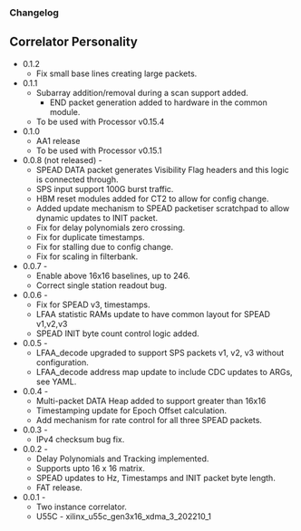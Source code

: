 ### Changelog
## Correlator Personality
* 0.1.2
    * Fix small base lines creating large packets.
* 0.1.1
    * Subarray addition/removal during a scan support added.
        * END packet generation added to hardware in the common module.
    * To be used with Processor v0.15.4
* 0.1.0
    * AA1 release
    * To be used with Processor v0.15.1
* 0.0.8 (not released) - 
    * SPEAD DATA packet generates Visibility Flag headers and this logic is connected through.
    * SPS input support 100G burst traffic.
    * HBM reset modules added for CT2 to allow for config change.
    * Added update mechanism to SPEAD packetiser scratchpad to allow dynamic updates to INIT packet.
    * Fix for delay polynomials zero crossing.
    * Fix for duplicate timestamps.
    * Fix for stalling due to config change.
    * Fix for scaling in filterbank.
* 0.0.7 - 
    * Enable above 16x16 baselines, up to 246.
    * Correct single station readout bug.
* 0.0.6 - 
    * Fix for SPEAD v3, timestamps.
    * LFAA statistic RAMs update to have common layout for SPEAD v1,v2,v3
    * SPEAD INIT byte count control logic added.
* 0.0.5 - 
    * LFAA_decode upgraded to support SPS packets v1, v2, v3 without configuration.
    * LFAA_decode address map update to include CDC updates to ARGs, see YAML.
* 0.0.4 - 
    * Multi-packet DATA Heap added to support greater than 16x16
    * Timestamping update for Epoch Offset calculation.
    * Add mechanism for rate control for all three SPEAD packets.
* 0.0.3 - 
    * IPv4 checksum bug fix.
* 0.0.2 - 
    * Delay Polynomials and Tracking implemented.
    * Supports upto 16 x 16 matrix.
    * SPEAD updates to Hz, Timestamps and INIT packet byte length.
    * FAT release.
* 0.0.1 - 
    * Two instance correlator.
    * U55C  - xilinx_u55c_gen3x16_xdma_3_202210_1
